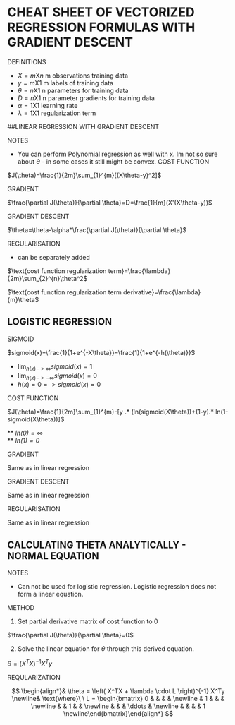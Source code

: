 # CHEAT SHEET OF VECTORIZED REGRESSION FORMULAS WITH GRADIENT DESCENT  


DEFINITIONS
+ $X = m$X$n$ m observations training data
+ $y = m$X$1$ m labels of training data
+ $\theta = n$X$1$ n parameters for training data
+ $D=n$X$1$ n parameter gradients for training data
+ $\alpha= 1$X$1$  learning rate
+ $\lambda= 1$X$1$ regularization term


##LINEAR REGRESSION WITH GRADIENT DESCENT

NOTES

+ You can perform Polynomial regression as well with x. Im not so sure about $\theta$ - in some cases it still might be convex.
COST FUNCTION

$J(\theta)=\frac{1}{2m}\sum_{1}^{m}[(X\theta-y)^2]$  

GRADIENT

$\frac{\partial J(\theta)}{\partial \theta}=D=\frac{1}{m}(X'(X\theta-y))$

GRADIENT DESCENT  

$\theta=\theta-\alpha*\frac{\partial J(\theta)}{\partial \theta}$

REGULARISATION

+ can be separately added

$\text{cost function regularization term}=\frac{\lambda}{2m}\sum_{2}^{n}\theta^2$

$\text{cost function regularization term derivative}=\frac{\lambda}{m}\theta$

## LOGISTIC REGRESSION

SIGMOID


$sigmoid(x)=\frac{1}{1+e^{-X\theta}}=\frac{1}{1+e^{-h(\theta)}}$

+ $\lim_{h(x)->\infty} sigmoid(x)=1$  
+ $\lim_{h(x)->-\infty} sigmoid(x)=0$  
+ $h(x)=0=>sigmoid(x)=0$

COST FUNCTION

$J(\theta)=\frac{1}{2m}\sum_{1}^{m}-[y .* (ln(sigmoid(X\theta))+(1-y).* ln(1-sigmoid(X\theta))]$  

** _$ln(0)=\infty$_  
** _$ln(1)=0$_  

GRADIENT   

Same as in linear regression



GRADIENT DESCENT  


Same as in linear regression  

REGULARISATION

Same as in linear regression  

## CALCULATING THETA ANALYTICALLY - NORMAL EQUATION

NOTES

+ Can not be used for logistic regression. Logistic regression does not form a linear equation.  


METHOD   

1. Set partial derivative matrix of cost function to 0

$\frac{\partial J(\theta)}{\partial \theta}=0$  

2. Solve the linear equation for $\theta$ through this derived equation.

$\theta = (X^T X)^{-1}X^T y$

REQULARIZATION


$$
\begin{align*}& \theta = \left( X^TX + \lambda \cdot L \right)^{-1} X^Ty \newline& \text{where}\ \ L = \begin{bmatrix} 0 & & & & \newline & 1 & & & \newline & & 1 & & \newline & & & \ddots & \newline & & & & 1 \newline\end{bmatrix}\end{align*}
$$
